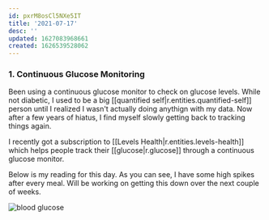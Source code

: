 ```yaml
---
id: pxrM8osCl5NXe5IT
title: '2021-07-17'
desc: ''
updated: 1627083968661
created: 1626539528062
---
```


### 1. Continuous Glucose Monitoring

Been using a continuous glucose monitor to check on glucose levels. While not diabetic, I used to be a big [[quantified self|r.entities.quantified-self]] person until I realized I wasn't actually doing anythign with my data. Now after a few years of hiatus, I find myself slowly getting back to tracking things again. 

I recently got a subscription to [[Levels Health|r.entities.levels-health]] which helps people track their [[glucose|r.glucose]] through a continuous glucose monitor.

Below is my reading for this day. As you can see, I have some high spikes after every meal. Will be working on getting this down over the next couple of weeks. 

![blood glucose](https://kevinslin-images.s3.us-west-2.amazonaws.com/images/729B6636-7AC1-4181-9AE7-83DFC2D45E8B.png)
